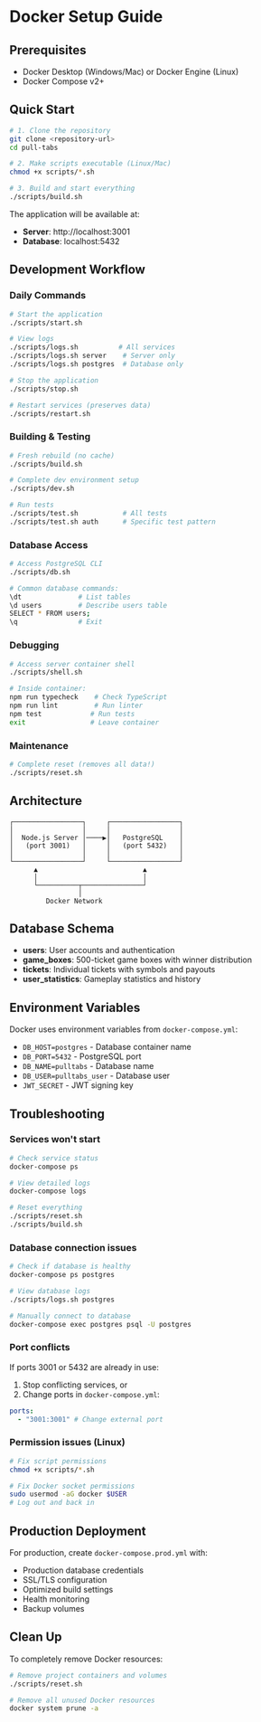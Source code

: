 # Docker Setup Guide

## Prerequisites

- Docker Desktop (Windows/Mac) or Docker Engine (Linux)
- Docker Compose v2+

## Quick Start

```bash
# 1. Clone the repository
git clone <repository-url>
cd pull-tabs

# 2. Make scripts executable (Linux/Mac)
chmod +x scripts/*.sh

# 3. Build and start everything
./scripts/build.sh
```

The application will be available at:

- **Server**: http://localhost:3001
- **Database**: localhost:5432

## Development Workflow

### Daily Commands

```bash
# Start the application
./scripts/start.sh

# View logs
./scripts/logs.sh          # All services
./scripts/logs.sh server    # Server only
./scripts/logs.sh postgres  # Database only

# Stop the application
./scripts/stop.sh

# Restart services (preserves data)
./scripts/restart.sh
```

### Building & Testing

```bash
# Fresh rebuild (no cache)
./scripts/build.sh

# Complete dev environment setup
./scripts/dev.sh

# Run tests
./scripts/test.sh           # All tests
./scripts/test.sh auth      # Specific test pattern
```

### Database Access

```bash
# Access PostgreSQL CLI
./scripts/db.sh

# Common database commands:
\dt              # List tables
\d users         # Describe users table
SELECT * FROM users;
\q               # Exit
```

### Debugging

```bash
# Access server container shell
./scripts/shell.sh

# Inside container:
npm run typecheck    # Check TypeScript
npm run lint         # Run linter
npm test            # Run tests
exit                # Leave container
```

### Maintenance

```bash
# Complete reset (removes all data!)
./scripts/reset.sh
```

## Architecture

```
┌─────────────────┐     ┌─────────────────┐
│                 │     │                 │
│  Node.js Server │────▶│   PostgreSQL    │
│   (port 3001)   │     │   (port 5432)   │
│                 │     │                 │
└─────────────────┘     └─────────────────┘
      ▲                          ▲
      │                          │
      └──────────┬───────────────┘
                 │
         Docker Network
```

## Database Schema

- **users**: User accounts and authentication
- **game_boxes**: 500-ticket game boxes with winner distribution
- **tickets**: Individual tickets with symbols and payouts
- **user_statistics**: Gameplay statistics and history

## Environment Variables

Docker uses environment variables from `docker-compose.yml`:

- `DB_HOST=postgres` - Database container name
- `DB_PORT=5432` - PostgreSQL port
- `DB_NAME=pulltabs` - Database name
- `DB_USER=pulltabs_user` - Database user
- `JWT_SECRET` - JWT signing key

## Troubleshooting

### Services won't start

```bash
# Check service status
docker-compose ps

# View detailed logs
docker-compose logs

# Reset everything
./scripts/reset.sh
./scripts/build.sh
```

### Database connection issues

```bash
# Check if database is healthy
docker-compose ps postgres

# View database logs
./scripts/logs.sh postgres

# Manually connect to database
docker-compose exec postgres psql -U postgres
```

### Port conflicts

If ports 3001 or 5432 are already in use:

1. Stop conflicting services, or
2. Change ports in `docker-compose.yml`:

```yaml
ports:
  - "3001:3001" # Change external port
```

### Permission issues (Linux)

```bash
# Fix script permissions
chmod +x scripts/*.sh

# Fix Docker socket permissions
sudo usermod -aG docker $USER
# Log out and back in
```

## Production Deployment

For production, create `docker-compose.prod.yml` with:

- Production database credentials
- SSL/TLS configuration
- Optimized build settings
- Health monitoring
- Backup volumes

## Clean Up

To completely remove Docker resources:

```bash
# Remove project containers and volumes
./scripts/reset.sh

# Remove all unused Docker resources
docker system prune -a
```
